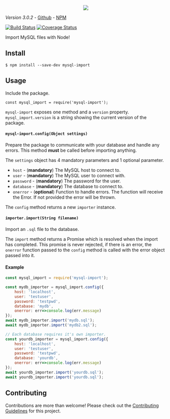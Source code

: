 




<p align="center">
	<img src='https://i.imgur.com/AOfuTLA.png'>
</p>

*Version 3.0.2* - [Github](https://github.com/Pamblam/mysql-import/) - [NPM](https://www.npmjs.com/package/mysql-import)

[![Build Status](https://api.travis-ci.org/Pamblam/mysql-import.svg?branch=master)](https://travis-ci.org/Pamblam/mysql-import/) [![Coverage Status](https://coveralls.io/repos/github/Pamblam/mysql-import/badge.svg?branch=master)](https://coveralls.io/github/Pamblam/mysql-import?branch=master)

Import MySQL files with Node!

## Install
```
$ npm install --save-dev mysql-import
```

## Usage

Include the package.

    const mysql_import = require('mysql-import');

`mysql-import` exposes one method and a `version` property. `mysql_import.version` is a string showing the current version of the package.

#### `mysql-import.config(Object settings)`

Prepare the package to communicate with your database and handle any errors. This method **must** be called before importing anything.

The `settings` object has 4 mandatory parameters and 1 optional parameter.

 - `host` - (**mandatory**) The MySQL host to connect to.
 - `user` - (**mandatory**) The MySQL user to connect with.
 - `password` - (**mandatory**) The password for the user.
 - `database` - (**mandatory**) The database to connect to.
 - `onerror` - (**optional**) Function to handle errors.  The function will receive the Error. If not provided the error will be thrown.

The `config` method returns a new `importer` instance.

#### `importer.import(String filename)`

Import an `.sql` file to the database.

The `import` method returns a Promise which is resolved when the import has completed. This promise is never rejected, if there is an error, the `onerror` function passed to the `config` method is called with the error object passed into it.

#### Example

```js
const mysql_import = require('mysql-import');

const mydb_importer = mysql_import.config({
	host: 'localhost',
	user: 'testuser',
	password: 'testpwd',
	database: 'mydb',
	onerror: err=>console.log(err.message)
});
await mydb_importer.import('mydb.sql');
await mydb_importer.import('mydb2.sql');

// Each database requires it's own importer.
const yourdb_importer = mysql_import.config({
	host: 'localhost',
	user: 'testuser',
	password: 'testpwd',
	database: 'yourdb',
	onerror: err=>console.log(err.message)
});
await yourdb_importer.import('yourdb.sql');
await yourdb_importer.import('yourdb.sql');
```

## Contributing

Contributions are more than welcome! Please check out the [Contributing Guidelines](https://github.com/Pamblam/mysql-import/blob/master/CONTRIBUTING.md) for this project. 
